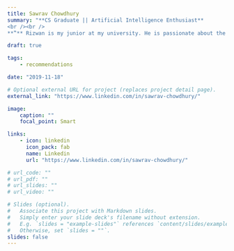 ```yaml
---
title: Sawrav Chowdhury
summary: "**CS Graduate || Artificial Intelligence Enthusiast**
<br /><br />
**‟** Rizwan is my junior at my university. He is passionate about the Linux technology and also has a good amount of knowledge on python language. He has strong project development skills. He developed MagpieOS which is an Arch Linux based Linux Distribution for pc users. I would recommend his expertise. **”** "

draft: true

tags:
    - recommendations

date: "2019-11-18"

# Optional external URL for project (replaces project detail page).
external_link: "https://www.linkedin.com/in/sawrav-chowdhury/"

image:
    caption: ""
    focal_point: Smart

links:
    - icon: linkedin
      icon_pack: fab
      name: Linkedin
      url: "https://www.linkedin.com/in/sawrav-chowdhury/"

# url_code: ""
# url_pdf: ""
# url_slides: ""
# url_video: ""

# Slides (optional).
#   Associate this project with Markdown slides.
#   Simply enter your slide deck's filename without extension.
#   E.g. `slides = "example-slides"` references `content/slides/example-slides.md`.
#   Otherwise, set `slides = ""`.
slides: false
---
```

